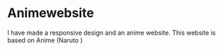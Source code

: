 # Animewebsite
 I have made a responsive design and an anime website. This website is based on Anime (Naruto )
